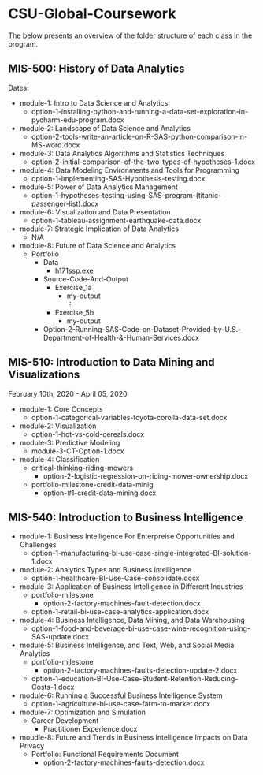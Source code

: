 # CSU-Global-Coursework

The below presents an overview of the folder structure of each class in the program.

## MIS-500: History of Data Analytics

Dates: 
 
* module-1: Intro to Data Science and Analytics
    - option-1-installing-python-and-running-a-data-set-exploration-in-pycharm-edu-program.docx
* module-2: Landscape of Data Science and Analytics
    - option-2-tools-write-an-article-on-R-SAS-python-comparison-in-MS-word.docx
* module-3: Data Analytics Algorithms and Statistics Techniques
    - option-2-initial-comparison-of-the-two-types-of-hypotheses-1.docx
* module-4: Data Modeling Environments and Tools for Programming
    - option-1-implementing-SAS-Hypothesis-testing.docx
* module-5: Power of Data Analytics Management
    - option-1-hypotheses-testing-using-SAS-program-(titanic-passenger-list).docx
* module-6: Visualization and Data Presentation
    - option-1-tableau-assignment-earthquake-data.docx
* module-7: Strategic Implication of Data Analytics
    - N/A
* module-8: Future of Data Science and Analytics
    - Portfolio
        + Data
            - h171ssp.exe
        + Source-Code-And-Output
            - Exercise_1a
                + my-output <br/>
<span>&#8942;</span>
            - Exercise_5b
                + my-output
        + Option-2-Running-SAS-Code-on-Dataset-Provided-by-U.S.-Department-of-Health-&-Human-Services.docx
        
## MIS-510: Introduction to Data Mining and Visualizations

February 10th, 2020 - April 05, 2020

* module-1: Core Concepts
    - option-1-categorical-variables-toyota-corolla-data-set.docx
* module-2: Visualization
    - option-1-hot-vs-cold-cereals.docx
* module-3: Predictive Modeling
    - module-3-CT-Option-1.docx
* module-4: Classification
    - critical-thinking-riding-mowers
        + option-2-logistic-regression-on-riding-mower-ownership.docx
    - portfolio-milestone-credit-data-minig
        + option-#1-credit-data-mining.docx
        
## MIS-540: Introduction to Business Intelligence
* module-1: Business Intelligence For Enterpreise Opportunities and Challenges
    - option-1-manufacturing-bi-use-case-single-integrated-BI-solution-1.docx
* module-2: Analytics Types and Business Intelligence
    - option-1-healthcare-BI-Use-Case-consolidate.docx
* module-3: Application of Business Intelligence in Different Industries
    - portfolio-milestone
        + option-2-factory-machines-fault-detection.docx
    - option-1-retail-bi-use-case-analytics-application.docx
* module-4: Business Intelligence, Data Mining, and Data Warehousing
    - option-1-food-and-beverage-bi-use-case-wine-recognition-using-SAS-update.docx
* module-5: Business Intelligence, and Text, Web, and Social Media Analytics
    - portfolio-milestone
        + option-2-factory-machines-faults-detection-update-2.docx
    - option-1-education-BI-Use-Case-Student-Retention-Reducing-Costs-1.docx
* module-6: Running a Successful Business Intelligence System
    - option-1-agriculture-bi-use-case-farm-to-market.docx
* module-7: Optimization and Simulation
    - Career Development
        + Practitioner Experience.docx
* moudle-8: Future and Trends in Business Intelligence Impacts on Data Privacy
    - Portfolio: Functional Requirements Document
        + option-2-factory-machines-faults-detection.docx
